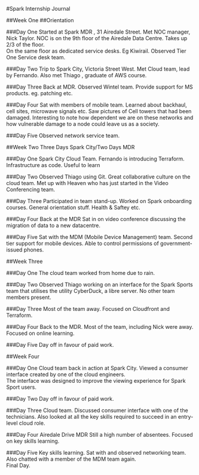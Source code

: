 #Spark Internship Journal

##Week One
##Orientation

###Day One
Started at Spark MDR , 31 Airedale Street.  Met  NOC manager, Nick Taylor.
NOC is on the 9th floor of the Airedale Data Centre.
Takes up 2/3 of the floor.  
On the same floor as dedicated service desks.  Eg Kiwirail.
Observed Tier One Service desk team.

###Day Two 
Trip to Spark City, Victoria Street West.
Met Cloud team, lead by Fernando.
Also met Thiago , graduate of AWS course.

###Day Three
Back at MDR.
Observed Wintel team.  Provide support for MS products. eg. patching etc.

###Day Four
Sat with members of mobile team.  Learned about backhaul, cell sites, microwave signals etc.
Saw pictures of Cell towers that had been damaged.
Interesting to note how dependent we are on these networks and how vulnerable damage to a node could leave us as a society.

###Day Five
Observed network service team.  

##Week Two
Three Days Spark City/Two Days MDR

###Day One
Spark City Cloud Team.
Fernando is introducing Terraform.  Infrastructure as code.  Useful to learn

###Day Two 
Observed Thiago using Git.  Great collaborative culture on the cloud team.  Met up with Heaven who has just started in the Video Conferencing team. 

###Day Three
Participated in team stand-up.
Worked on Spark onboarding courses.  General orientation stuff.  Health & Saftey etc.

###Day Four
Back at the MDR
Sat in on video conference discussing the migration of data to a new datacentre.

###Day Five
Sat with the MDM (Mobile Device Management) team.  Second tier support for mobile devices.  Able to control permissions  of government-issued phones.

##Week Three

###Day One
The cloud team worked from home due to rain.

###Day Two
Observed Thiago working on an interface for the Spark Sports team that utilises the utility CyberDuck, a libre server.
No other team members present.

###Day Three
Most of the team away.  Focused on Cloudfront and Terraform.

###Day Four
Back to the MDR.
Most of the team, including Nick were away.  Focused on online learning.

###Day Five
Day off in favour of paid work.

##Week Four

###Day One
Cloud team back in action at Spark City.
Viewed a consumer interface created by one of the cloud engineers.  
The interface was designed to improve the viewing experience for Spark Sport users.

###Day Two
Day off in favour of paid work.

###Day Three
Cloud team. 
Discussed consumer interface with one of the technicians.  Also looked at all the key skills required to succeed in an entry-level cloud role.

###Day Four
Airedale Drive MDR
Still a high number of absentees.  Focused on key skills learning.

###Day Five
Key skills learning.
Sat with and observed networking team.  Also chatted with a member of the MDM team again.  
Final Day.



